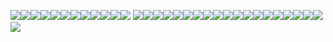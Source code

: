 ![](https://github.com/konigcorpse/konigcorpse/assets/137476909/6b9d8817-aaf2-4e93-a7a3-b5cd40d6345f)![](https://github.com/konigcorpse/konigcorpse/assets/137476909/4a006f11-03eb-41ed-b307-2901a72f1f72)![](https://64.media.tumblr.com/61ed3656fea17774678e6d10b0280f81/68aa877d24820849-6a/s100x200/31089fe968cdeb103c673225e7efa4584903e60b.gif)![](https://64.media.tumblr.com/9245a15dad34f3b6bd5179908407ec73/e16d9c3fd8438e13-af/s100x200/ccf910778204ed13b524dc4db741a009fb08e47c.jpg)![](https://64.media.tumblr.com/dd8819522e5cfe8b7db8836f4fe53ac4/94152cface8e71f3-6b/s100x200/1f2420ba30694cec0386552579e05fcba53888a3.gif)![](https://64.media.tumblr.com/ecd8a4f5188283bbd64f6b72edbb3ba6/f574b1971452eaa0-1e/s100x200/5fac2c545b6e191669d60b1117365d5522b1e8c2.gif)![](https://64.media.tumblr.com/b932c992a66b8e223c3e01385edd6c6e/e16d9c3fd8438e13-bd/s100x200/137902ac14ba8c31abd2a4c2f5c87b422443054d.pnj)![](https://64.media.tumblr.com/b0b8182e3216c710e5c4d2251201af49/b3d83bbf44993478-9a/s100x200/00f5774708742ebfeed9ea6b5498f3f67d31b173.gif)![](https://64.media.tumblr.com/06823f9b41af798cb896f59aa4b78af7/186bd89cfe934a48-b0/s100x200/4ba2d1e88b3f5d077dcc5472fb37f5a9c9472a13.pnj)![](https://64.media.tumblr.com/6d7e654d9e5acb8c8e63e3c36a0b1cfd/884eea48d188fc7b-3d/s100x200/dcf2001636e03f53a0384133dc521b230983d2e6.pnj)![](https://64.media.tumblr.com/fe3076eafe8c992e645ea4aee027961e/884eea48d188fc7b-4e/s100x200/74f6a19aa6f7cb1df2796f809670c497eaa82d48.pnj)![](https://64.media.tumblr.com/2255b4830abed444fc88f21b1b262edc/884eea48d188fc7b-24/s100x200/107402511a16b0ad9848910190c9e8bd6d77871c.pnj) ![](https://64.media.tumblr.com/4a686b996c12a40921fae5214df4232f/f574b1971452eaa0-19/s100x200/3924f1a44f72dfb7ed221b11c2519bf42de584b8.gif)![](https://camo.githubusercontent.com/38d91840c92bb5bcda31769b189096edbaaa4bb53f9228a317a3cd61ad69f035/68747470733a2f2f6d656469612e646973636f72646170702e6e65742f6174746163686d656e74732f313131373333373133353333313134373739382f313131373333373235323235313537343336332f61623338396535312e6a7067)![]([https://64.media.tumblr.com/f5668fc6ff6e1c4da7855cc8694e6dff/3935c020b310964)![](https://64.media.tumblr.com/a188df5c8646719d930518241877f180/dde60c1e9dfffeeb-67/s100x200/a8d8cf4359165dd10bf36255838af7a87e47d15d.jpg)![](https://64.media.tumblr.com/38747c93d4642213e581cab971a38aec/f16ec49f76e0b687-4f/s100x200/0cfdb19e5669c8985745a137c38d455bfee235fd.jpg)![](https://64.media.tumblr.com/12da7add0f49f01e1844e5301c5f7357/a45f1f281c342d3f-86/s100x200/95ed4e3444eb078c97ae708d4f19b43ca5e64bf6.pnj)![](https://64.media.tumblr.com/354cabee3737f562a77308673eae7685/2b2b6411073cf107-10/s100x200/ff6a03ccf3d2a2aefab28c8ad618c8cd9c412fb0.gif)![](https://64.media.tumblr.com/046316101ba28cf39d891615c97fdcc8/2b2b6411073cf107-cd/s100x200/6ec130fad372b63d1410c8e745707a2205517ec9.gif)![](https://64.media.tumblr.com/6894dcc22e0a79ca5037f5298a3100c3/2b2b6411073cf107-2c/s100x200/9b7ea082a4256bd13ae2ef3c8d93a1f62c3e9a75.pnj)![](https://64.media.tumblr.com/4625e1f0bd9474e8670791450780e9d6/d4134c35010be739-85/s100x200/12d0b7804cbb22a8ef23c6c5bed8ed56bdce41da.jpg)![]([https://64.media.tumblr.com/7016513cf5389ff3a8b0add4c7bd00ff/227630b723dc1c1b-38/s100x200/738b2e17c585dd0256413ef01fb6f1ed57c4b19d.gif)![](https://64.media.tumblr.com/ccb13f6037814845364edbbac0c30452/5e153a2eea9d81a3-23/s100x200/270bde3e1aa2873d0a2c9d87248f659060635a5a.gifv)![](https://64.media.tumblr.com/87d6fd701f2633e415f57229f2fe83bb/2b2b6411073cf107-0e/s100x200/7068e40b27535a9fac0f5d289e44d74de3eb89d2.gif)![](https://64.media.tumblr.com/d8f528e472990d7e9ba38c050beca43f/11991265bf6769a9-88/s100x200/65bff014f2e4093e1fc6c8c689e5abb649068fc5.gif)![](https://64.media.tumblr.com/29342b5ee6f22d1476f631dd0e5d47f8/11991265bf6769a9-cc/s100x200/ac057c65bba7f612707d8d8eed28d304c8acf97c.gif)![](https://64.media.tumblr.com/b9f64c9e290661e5b2aa806450e9a7a7/tumblr_inline_pgas3tjtFZ1v11djx_500.png)![](https://64.media.tumblr.com/eefbfef4075167a5a4a14abe17af8a0e/2b2b6411073cf107-bd/s100x200/e356ada2e288a8b13adab549aaeef8367871788d.pnj)![](https://64.media.tumblr.com/a3063e8b2c7caae8c73360637376f9f3/227630b723dc1c1b-e9/s100x200/40deb4dbd18456906fba77921fdfd51dffd6e8c3.gif)![](https://64.media.tumblr.com/0ab07eca89c69fba73063b5f3059aed4/89a4e72e80cb9b59-28/s100x200/ecc841d24b143b1b206710eccdc5324b877fc854.gif)![](https://64.media.tumblr.com/7b2d2bc2daaa7e49b4060f50580ac32c/c3de01a11644097d-ba/s100x200/e6cd1fba5d8acfd79709ec6bced89ac4f6f109ef.gif)
